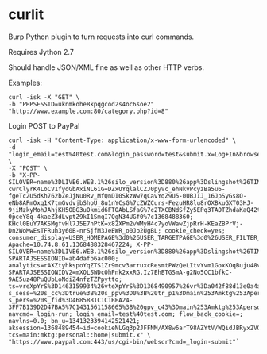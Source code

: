 curlit
======
Burp Python plugin to turn requests into curl commands.

Requires Jython 2.7

Should handle JSON/XML fine as well as other HTTP verbs.

Examples:

	curl -isk -X "GET" \
	-b "PHPSESSID=uknmkohe8kpqgcod2s4oc6soe2"
	"http://www.example.com:80/category.php?id=8"

Login POST to PayPal

	curl -isk -H "Content-Type: application/x-www-form-urlencoded" \
	-d "login_email=test%40test.com&login_password=test&submit.x=Log+In&browser_name=Firefox&browser_version=20&browser_version_full=20.0&operating_system=Mac&bp_mid=v%3D1%3Ba1%3Dna%7Ea2%3Dna%7Ea3%3Dna%7Ea4%3DMozilla%7Ea5%3DNetscape%7Ea6%3D5.0+%28Macintosh%29%7Ea7%3Dna%7Ea8%3Dna%7Ea9%3Dtrue%7Ea10%3Dna%7Ea11%3Dtrue%7Ea12%3DMacIntel%7Ea13%3Dna%7Ea14%3DMozilla%2F5.0+%28Macintosh%3B+Intel+Mac+OS+X+10.7%3B+rv%3A20.0%29+Gecko%2F20100101+Firefox%2F20.0%7Ea15%3Dtrue%7Ea16%3Dna%7Ea17%3Dna%7Ea18%3Dwww.paypal.com%7Ea19%3Dna%7Ea20%3Dna%7Ea21%3Dna%7Ea22%3Dna%7Ea23%3D2560%7Ea24%3D1440%7Ea25%3D24%7Ea26%3D1358%7Ea27%3Dna%7Ea28%3Dna%7Ea29%3Dna%7Ea30%3Dna%7Ea31%3Dna%7Ea32%3Dna%7Ea33%3Dna%7Ea34%3Dna%7Ea35%3Dna%7Ea36%3Dna%7Ea37%3Dna%7Ea38%3Dna%7Ea39%3Dna%7Ea40%3Dna%7Ea41%3Dna%7Ea42%3Dna%7E&bp_ks1=v%3D1%3Bl%3D4%3BDi0%3A1526Di1%3A80Ui0%3A39Ui1%3A16Di2%3A112Ui2%3A75Di3%3A84Ui3%3A66&bp_ks2=&bp_ks3=" \
	-X "POST" \
	-b "X-PP-SILOVER=name%3DLIVE6.WEB.1%26silo_version%3D880%26app%3Dslingshot%26TIME%3D2809762129; cwrClyrK4LoCV1fydGbAxiNL6iG=DZxUYqlalCZJ0pyVc_ehNkvPcyzBa5u6-fgeTc2U5dKh762bZeJjNu0Rv_MfQnDI0SkzWw7qCavYqZ9U5-0UBJIJ_16JpSyGs8O-eNb8APmOxq1K7tmGvdvjbShoU_8u1nYCsG%7cZWZCurs-FezuHR8lu8rOXBkuGXT03HJ-9jiMzkyMohJAhjKH5OBG3uOkmid6FTOAbLSfaG%7c2TXCBNdSfZy5EPq3TAOTZhdaKaQ42tH-0pceY8q-4kaeZ3dLvptZ9kI1SmqI7QgN34UGf0%7c1368488360; KHcl0EuY7AKSMgfvHl7J5E7hPtK=x82XPm2vWMyH4c7yoVWawZjpRrH-KEaZBPrVj-Dn2WoMwEsTFRuh3y60B-nrSjfM3JeEWR_o0Jo2UgBL; cookie_check=yes; consumer_display=USER_HOMEPAGE%3d0%26USER_TARGETPAGE%3d0%26USER_FILTER_CHOICE%3d0%26BALANCE_MODULE_STATE%3d1%26GIFT_BALANCE_MODULE_STATE%3d1%26LAST_SELECTED_ALIAS_ID%3d0%26SELLING_GROUP%3d1%26PAYMENT_AND_RISK_GROUP%3d1%26SHIPPING_GROUP%3d1%26HOME_VERSION%3d1%26FORGOT_BUTTON_ROLE%3d33%26MCE2_ELIGIBILITY%3d4294967295; Apache=10.74.8.61.1368488328467224; X-PP-SILOVER=name%3DLIVE6.WEB.1%26silo_version%3D880%26app%3Dslingshot%26TIME%3D2289668433; SPARTAJSESSIONID=ab4dafb6ac000; analytics=rAXZtyhkspoYqZTS1Zr9mcv3arruxcResmtPWzQeLItvYvm1GoxKOqBuju48v1Vu; SPARTAJSESSIONIDV2=mXOLSWDcOhPnk2xxRG.Iz7EhBTGSmA-g2No5CC1bfkC-9AE5uz48PuQUbLoNdiZ4nfzTZPpytto; ts=vreXpYrS%3D1463159934%26vteXpYrS%3D1368490957%26vr%3Da042f88d13e0a4a1ec032b73fffdaf41%26vt%3Da042f88d13e0a4a1ec032b73fffdaf40; s_sess=%20s_cc%3Dtrue%3B%20s_ppv%3D0%3B%20tr_p1%3Dmain%253Amktg%253Apersonal%253A%253Ahome%3B%20v31%3Dmain%253Amktg%253Apersonal%253A%253Ahome%3B%20lt%3Dsubmit.x%255Emain%253Amktg%253Apersonal%253A%253Ahome%3B%20s_sq%3Dpaypalglobal%253D%252526pid%25253Dmain%2525253Amktg%2525253Apersonal%2525253A%2525253Ahome%252526pidt%25253D1%252526oid%25253DLog%25252520In%252526oidt%25253D3%252526ot%25253DSUBMIT%3B; s_pers=%20s_fid%3D4685881C1C1BEA24-3FF7B139D2D47BA5%7C1431561158665%3B%20gpv_c43%3Dmain%253Amktg%253Apersonal%253A%253Ahome%7C1368490958669%3B%20gpv_events%3Dno%2520value%7C1368490958671%3B; navcmd=_login-run; login_email=test%40test.com; flow_back_cookie=; navlns=0.0; bn_u=1341323394142521421; aksession=1368489454~id=cookieNLGq3p2JFFNM/AX8w6arT98AZYtV/WQidJBRyx2VOAhrqekdiCNe4X3/H7SH/yqr0DxxMzTajslgtury7FUb6mna04JTIg53EyW2tRRCGcXU5dzbdwqeDmnv8c9KBZz7i6zxf9eUTeM=; tcs=main:mktg:personal::home|submit.x" \
	"https://www.paypal.com:443/us/cgi-bin/webscr?cmd=_login-submit"`
